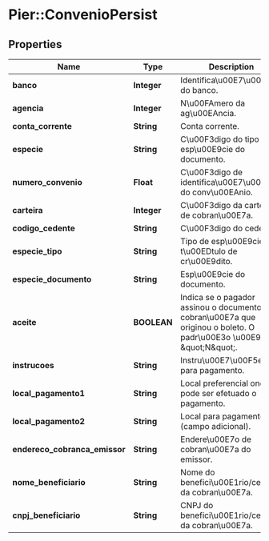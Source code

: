 # Pier::ConvenioPersist

## Properties
Name | Type | Description | Notes
------------ | ------------- | ------------- | -------------
**banco** | **Integer** | Identifica\u00E7\u00E3o do banco. | 
**agencia** | **Integer** | N\u00FAmero da ag\u00EAncia. | 
**conta_corrente** | **String** | Conta corrente. | 
**especie** | **String** | C\u00F3digo do tipo de esp\u00E9cie do documento. | [optional] 
**numero_convenio** | **Float** | C\u00F3digo de identifica\u00E7\u00E3o do conv\u00EAnio. | [optional] 
**carteira** | **Integer** | C\u00F3digo da carteira de cobran\u00E7a. | [optional] 
**codigo_cedente** | **String** | C\u00F3digo do cedente. | [optional] 
**especie_tipo** | **String** | Tipo de esp\u00E9cie de t\u00EDtulo de cr\u00E9dito. | [optional] 
**especie_documento** | **String** | Esp\u00E9cie do documento. | [optional] 
**aceite** | **BOOLEAN** | Indica se o pagador assinou o documento de cobran\u00E7a que originou o boleto. O padr\u00E3o \u00E9 usar \&quot;N\&quot;. | [optional] 
**instrucoes** | **String** | Instru\u00E7\u00F5es para pagamento. | [optional] 
**local_pagamento1** | **String** | Local preferencial onde pode ser efetuado o pagamento. | [optional] 
**local_pagamento2** | **String** | Local para pagamento (campo adicional). | [optional] 
**endereco_cobranca_emissor** | **String** | Endere\u00E7o de cobran\u00E7a do emissor. | [optional] 
**nome_beneficiario** | **String** | Nome do benefici\u00E1rio/cedente da cobran\u00E7a. | [optional] 
**cnpj_beneficiario** | **String** | CNPJ do benefici\u00E1rio/cedente da cobran\u00E7a. | [optional] 


